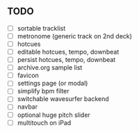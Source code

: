 
## TODO
  - [ ] sortable tracklist
  - [ ] metronome (generic track on 2nd deck)
  - [ ] hotcues
  - [ ] editable hotcues, tempo, downbeat
  - [ ] persist hotcues, tempo, downbeat
  - [ ] archive.org sample list
  - [ ] favicon
  - [ ] settings page (or modal)
  - [ ] simplify bpm filter
  - [ ] switchable wavesurfer backend
  - [ ] navbar
  - [ ] optional huge pitch slider
  - [ ] multitouch on iPad
